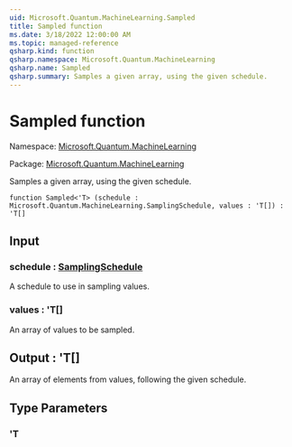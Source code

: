 ```yaml
---
uid: Microsoft.Quantum.MachineLearning.Sampled
title: Sampled function
ms.date: 3/18/2022 12:00:00 AM
ms.topic: managed-reference
qsharp.kind: function
qsharp.namespace: Microsoft.Quantum.MachineLearning
qsharp.name: Sampled
qsharp.summary: Samples a given array, using the given schedule.
---
```


# Sampled function

Namespace: [Microsoft.Quantum.MachineLearning](xref:Microsoft.Quantum.MachineLearning)

Package: [Microsoft.Quantum.MachineLearning](https://nuget.org/packages/Microsoft.Quantum.MachineLearning)


Samples a given array, using the given schedule.

```qsharp
function Sampled<'T> (schedule : Microsoft.Quantum.MachineLearning.SamplingSchedule, values : 'T[]) : 'T[]
```


## Input

### schedule : [SamplingSchedule](xref:Microsoft.Quantum.MachineLearning.SamplingSchedule)

A schedule to use in sampling values.


### values : 'T[]

An array of values to be sampled.



## Output : 'T[]

An array of elements from values, following the given schedule.

## Type Parameters

### 'T

